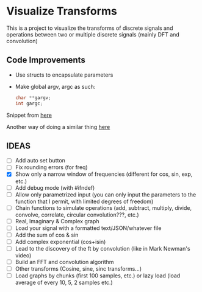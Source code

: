 # Visualize Transforms

This is a project to visualize the transforms of discrete signals and operations between two or multiple discrete signals (mainly DFT and convolution)

## Code Improvements

- Use structs to encapsulate parameters
- Make global argv, argc as such:

  ```c
  char **gargv;
  int gargc;
  ```

Snippet from [here](https://www.unix.com/programming/173428-how-access-argv-x-another-function-other-than-main.html)

Another way of doing a similar thing [here](https://stackoverflow.com/questions/43729256/argc-and-argv-for-functions-other-than-main)

## IDEAS

- [ ] Add auto set button
- [ ] Fix rounding errors (for freq)
- [x] Show only a narrow window of frequencies (different for cos, sin, exp, etc.)
- [ ] Add debug mode (with #ifndef)
- [ ] Allow only parametrized input (you can only input the parameters to the function that I permit, with limited degrees of freedom)
- [ ] Chain functions to simulate operations (add, subtract, multiply, divide, convolve, correlate, circular convolution???, etc.)
- [ ] Real, Imaginary & Complex graph
- [ ] Load your signal with a formatted text/JSON/whatever file
- [ ] Add the sum of cos & sin
- [ ] Add complex exponential (cos+isin)
- [ ] Lead to the discovery of the ft by convolution (like in Mark Newman's video)
- [ ] Build an FFT and convolution algorithm
- [ ] Other transforms (Cosine, sine, sinc transforms...)
- [ ] Load graphs by chunks (first 100 samples, etc.) or lazy load (load average of every 10, 5, 2 samples etc.)
